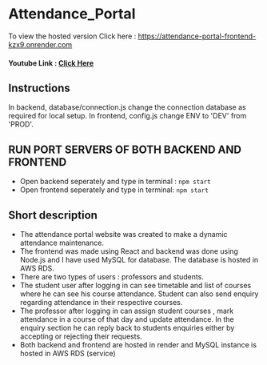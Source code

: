 # Attendance_Portal
To view the hosted version Click here : https://attendance-portal-frontend-kzx9.onrender.com

#### Youtube Link : [Click Here ](https://www.youtube.com/watch?v=S_P_fyYYrJI)

## Instructions 
In backend, database/connection.js change the connection database as required for local setup.
In frontend, config.js change ENV to 'DEV' from 'PROD'.

## RUN PORT SERVERS OF BOTH BACKEND AND FRONTEND
- Open backend seperately and type in terminal : ``` npm start ```
- Open frontend seperately and type in terminal: ``` npm start ```


## Short description
- The attendance portal website was created to make a dynamic attendance maintenance. <br>
- The frontend was made using React and backend was done using Node.js and I have used MySQL for database. The database is hosted in AWS RDS. <br>
- There are two types of users : professors and students. <br>
- The student user after logging in can see timetable and list of courses where he can see his course attendance. Student can also send enquiry regarding attendance in their respective courses.<br>
- The professor after logging in can assign student courses , mark attendance in a course of that day and update attendance. In the enquiry section he can reply back to students enquiries either by  accepting or rejecting their requests. <br>
- Both backend and frontend are hosted in render and MySQL instance is hosted in AWS RDS (service)

